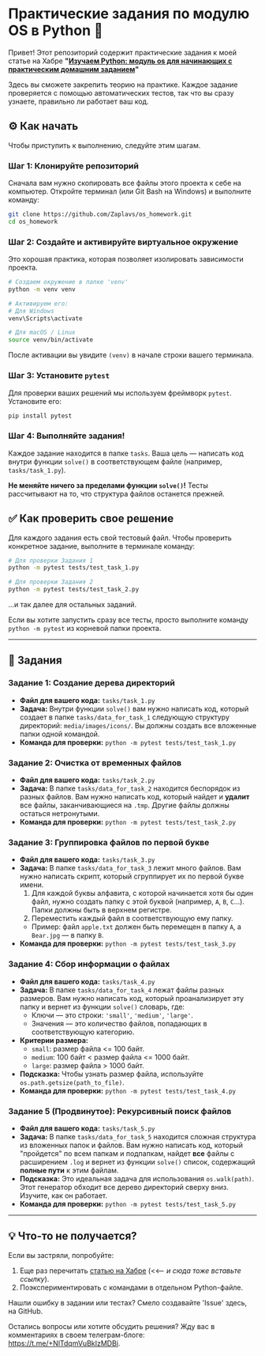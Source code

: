 # Практические задания по модулю OS в Python 🚀

Привет! Этот репозиторий содержит практические задания к моей статье на Хабре **"[Изучаем Python: модуль os для начинающих с практическим домашним заданием](https://habr.com/ru/articles/your-article-id/)"** 

Здесь вы сможете закрепить теорию на практике. Каждое задание проверяется с помощью автоматических тестов, так что вы сразу узнаете, правильно ли работает ваш код.

## ⚙️ Как начать

Чтобы приступить к выполнению, следуйте этим шагам.

### Шаг 1: Клонируйте репозиторий

Сначала вам нужно скопировать все файлы этого проекта к себе на компьютер. Откройте терминал (или Git Bash на Windows) и выполните команду:

```bash
git clone https://github.com/Zaplavs/os_homework.git
cd os_homework
```

### Шаг 2: Создайте и активируйте виртуальное окружение

Это хорошая практика, которая позволяет изолировать зависимости проекта.

```bash
# Создаем окружение в папке 'venv'
python -m venv venv

# Активируем его:
# Для Windows
venv\Scripts\activate

# Для macOS / Linux
source venv/bin/activate
```
После активации вы увидите `(venv)` в начале строки вашего терминала.

### Шаг 3: Установите `pytest`

Для проверки ваших решений мы используем фреймворк `pytest`. Установите его:

```bash
pip install pytest
```

### Шаг 4: Выполняйте задания!

Каждое задание находится в папке `tasks`. Ваша цель — написать код внутри функции `solve()` в соответствующем файле (например, `tasks/task_1.py`).

**Не меняйте ничего за пределами функции `solve()`!** Тесты рассчитывают на то, что структура файлов останется прежней.

## ✅ Как проверить свое решение

Для каждого задания есть свой тестовый файл. Чтобы проверить конкретное задание, выполните в терминале команду:

```bash
# Для проверки Задания 1
python -m pytest tests/test_task_1.py

# Для проверки Задания 2
python -m pytest tests/test_task_2.py
```
...и так далее для остальных заданий.

Если вы хотите запустить сразу все тесты, просто выполните команду `python -m pytest` из корневой папки проекта.

---

## 📝 Задания

### Задание 1: Создание дерева директорий

*   **Файл для вашего кода:** `tasks/task_1.py`
*   **Задача:** Внутри функции `solve()` вам нужно написать код, который создает в папке `tasks/data_for_task_1` следующую структуру директорий: `media/images/icons/`. Вы должны создать все вложенные папки одной командой.
*   **Команда для проверки:** `python -m pytest tests/test_task_1.py`

### Задание 2: Очистка от временных файлов

*   **Файл для вашего кода:** `tasks/task_2.py`
*   **Задача:** В папке `tasks/data_for_task_2` находится беспорядок из разных файлов. Вам нужно написать код, который найдет и **удалит** все файлы, заканчивающиеся на `.tmp`. Другие файлы должны остаться нетронутыми.
*   **Команда для проверки:** `python -m pytest tests/test_task_2.py`

### Задание 3: Группировка файлов по первой букве

*   **Файл для вашего кода:** `tasks/task_3.py`
*   **Задача:** В папке `tasks/data_for_task_3` лежит много файлов. Вам нужно написать скрипт, который сгруппирует их по первой букве имени.
    1.  Для каждой буквы алфавита, с которой начинается хотя бы один файл, нужно создать папку с этой буквой (например, `A`, `B`, `C`...). Папки должны быть в верхнем регистре.
    2.  Переместить каждый файл в соответствующую ему папку.
    *   Пример: файл `apple.txt` должен быть перемещен в папку `A`, а `Bear.jpg` — в папку `B`.
*   **Команда для проверки:** `python -m pytest tests/test_task_3.py`

### Задание 4: Сбор информации о файлах

*   **Файл для вашего кода:** `tasks/task_4.py`
*   **Задача:** В папке `tasks/data_for_task_4` лежат файлы разных размеров. Вам нужно написать код, который проанализирует эту папку и вернет из функции `solve()` словарь, где:
    *   Ключи — это строки: `'small'`, `'medium'`, `'large'`.
    *   Значения — это количество файлов, попадающих в соответствующую категорию.
*   **Критерии размера:**
    *   `small`: размер файла <= 100 байт.
    *   `medium`: 100 байт < размер файла <= 1000 байт.
    *   `large`: размер файла > 1000 байт.
*   **Подсказка:** Чтобы узнать размер файла, используйте `os.path.getsize(path_to_file)`.
*   **Команда для проверки:** `python -m pytest tests/test_task_4.py`

### Задание 5 (Продвинутое): Рекурсивный поиск файлов

*   **Файл для вашего кода:** `tasks/task_5.py`
*   **Задача:** В папке `tasks/data_for_task_5` находится сложная структура из вложенных папок и файлов. Вам нужно написать код, который "пройдется" по всем папкам и подпапкам, найдет **все** файлы с расширением `.log` и вернет из функции `solve()` список, содержащий **полные пути** к этим файлам.
*   **Подсказка:** Это идеальная задача для использования `os.walk(path)`. Этот генератор обходит все дерево директорий сверху вниз. Изучите, как он работает.
*   **Команда для проверки:** `python -m pytest tests/test_task_5.py`

---

## 💡 Что-то не получается?

Если вы застряли, попробуйте:
1.  Еще раз перечитать [статью на Хабре](https://habr.com/ru/articles/your-article-id/) (<<-- *и сюда тоже вставьте ссылку*).
2.  Поэкспериментировать с командами в отдельном Python-файле.

Нашли ошибку в задании или тестах? Смело создавайте 'Issue' здесь, на GitHub.

Остались вопросы или хотите обсудить решения? Жду вас в комментариях в своем телеграм-блоге: https://t.me/+NlTdqmVuBkIzMDBi.